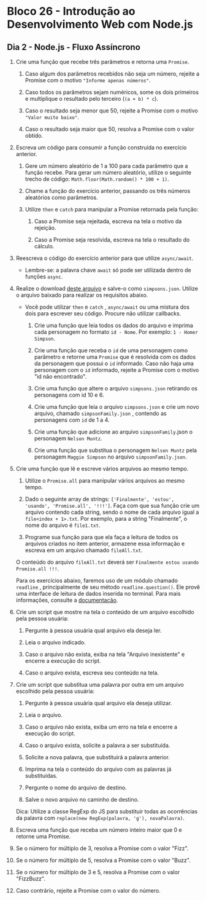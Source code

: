 # Bloco 26 - Introdução ao Desenvolvimento Web com Node.js

## Dia 2 - Node.js - Fluxo Assíncrono

1. Crie uma função que recebe três parâmetros e retorna uma `Promise`.

    1. Caso algum dos parâmetros recebidos não seja um número, rejeite a Promise com o motivo `"Informe apenas números"`.

    2. Caso todos os parâmetros sejam numéricos, some os dois primeiros e multiplique o resultado pelo terceiro (`(a + b) * c`).

    3. Caso o resultado seja menor que 50, rejeite a Promise com o motivo `"Valor muito baixo"`.

    4. Caso o resultado seja maior que 50, resolva a Promise com o valor obtido.

2. Escreva um código para consumir a função construída no exercício anterior.

    1. Gere um número aleatório de 1 a 100 para cada parâmetro que a função recebe. Para gerar um número aleatório, utilize o seguinte trecho de código: `Math.floor(Math.random() * 100 + 1)`.

    2. Chame a função do exercício anterior, passando os três números aleatórios como parâmetros.

    3. Utilize `then` e `catch` para manipular a Promise retornada pela função:

        1. Caso a Promise seja rejeitada, escreva na tela o motivo da rejeição.

        2. Caso a Promise seja resolvida, escreva na tela o resultado do cálculo.

3. Reescreva o código do exercício anterior para que utilize `async/await`.

    - Lembre-se: a palavra chave `await` só pode ser utilizada dentro de funções `async`.

4. Realize o download [deste arquivo](https://s3.us-east-2.amazonaws.com/assets.app.betrybe.com/back-end/nodejs/async-flow/simpsons-94f8eb570f2ea830462ee2375ded177b.json) e salve-o como `simpsons.json`. Utilize o arquivo baixado para realizar os requisitos abaixo.

    - Você pode utilizar `then` e `catch` , `async/await` ou uma mistura dos dois para escrever seu código. Procure não utilizar callbacks.

      1. Crie uma função que leia todos os dados do arquivo e imprima cada personagem no formato `id - Nome`. Por exemplo: `1 - Homer Simpson`.

      2. Crie uma função que receba o `id` de uma personagem como parâmetro e retorne uma `Promise` que é resolvida com os dados da personagem que possui o `id` informado. Caso não haja uma personagem com o `id` informado, rejeite a Promise com o motivo "id não encontrado".

      3. Crie uma função que altere o arquivo `simpsons.json` retirando os personagens com id 10 e 6.

      4. Crie uma função que leia o arquivo `simpsons.json` e crie um novo arquivo, chamado `simpsonFamily.json` , contendo as personagens com `id` de 1 a 4.

      5. Crie uma função que adicione ao arquivo `simpsonFamily`.json o personagem `Nelson Muntz`.

      6. Crie uma função que substitua o personagem `Nelson Muntz` pela personagem `Maggie Simpson` no arquivo `simpsonFamily.json`.

5. Crie uma função que lê e escreve vários arquivos ao mesmo tempo.

    1. Utilize o `Promise.all` para manipular vários arquivos ao mesmo tempo.

    2. Dado o seguinte array de strings: `['Finalmente', 'estou', 'usando', 'Promise.all', '!!!']`. Faça com que sua função crie um arquivo contendo cada string, sendo o nome de cada arquivo igual a `file<index + 1>.txt`. Por exemplo, para a string "Finalmente", o nome do arquivo é `file1.txt`.

    3. Programe sua função para que ela faça a leitura de todos os arquivos criados no item anterior, armazene essa informação e escreva em um arquivo chamado `fileAll.txt`.

    O conteúdo do arquivo `fileAll.txt` deverá ser `Finalmente estou usando Promise.all !!!`.

    Para os exercícios abaixo, faremos uso de um módulo chamado `readline` , principalmente de seu método `readline.question()`. Ele provê uma interface de leitura de dados inserida no terminal. Para mais informações, consulte a [documentação](https://nodejs.org/api/readline.html).

6. Crie um script que mostre na tela o conteúdo de um arquivo escolhido pela pessoa usuária:

    1. Pergunte à pessoa usuária qual arquivo ela deseja ler.

    2. Leia o arquivo indicado.

    3. Caso o arquivo não exista, exiba na tela "Arquivo inexistente" e encerre a execução do script.

    4. Caso o arquivo exista, escreva seu conteúdo na tela.

7. Crie um script que substitua uma palavra por outra em um arquivo escolhido pela pessoa usuária:

    1. Pergunte à pessoa usuária qual arquivo ela deseja utilizar.

    2. Leia o arquivo.

    3. Caso o arquivo não exista, exiba um erro na tela e encerre a execução do script.

    4. Caso o arquivo exista, solicite a palavra a ser substituída.

    5. Solicite a nova palavra, que substituirá a palavra anterior.

    6. Imprima na tela o conteúdo do arquivo com as palavras já substituídas.

    7. Pergunte o nome do arquivo de destino.

    8. Salve o novo arquivo no caminho de destino.

    Dica: Utilize a classe RegExp do JS para substituir todas as ocorrências da palavra com `replace(new RegExp(palavra, 'g'), novaPalavra)`.

8. Escreva uma função que receba um número inteiro maior que 0 e retorne uma Promise.

9. Se o número for múltiplo de 3, resolva a Promise com o valor "Fizz".

10. Se o número for múltiplo de 5, resolva a Promise com o valor "Buzz".

11. Se o número for múltiplo de 3 e 5, resolva a Promise com o valor "FizzBuzz".

12. Caso contrário, rejeite a Promise com o valor do número.
